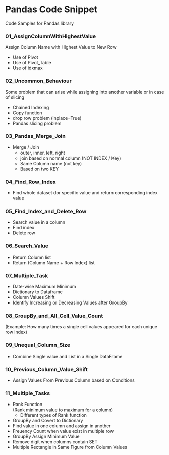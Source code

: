# Pandas Code Snippet
Code Samples for Pandas library

### 01_AssignColumnWithHighestValue

Assign Column Name with Highest Value to New Row

- Use of Pivot
- Use of Pivot_Table
- Use of idxmax

### 02_Uncommon_Behaviour

Some problem that can arise while assigning into another variable or in case of slicing

*   Chained Indexing
*   Copy function
*   drop row problem (inplace=True)
*   Pandas slicing problem

### 03_Pandas_Merge_Join
*   Merge / Join
    - outer, inner, left, right
    - join based on normal column (NOT INDEX / Key)
    - Same Column name (not key)
    - Based on two KEY
    
### 04_Find_Row_Index
*   Find whole dataset dor specific value and return corresponding index value

### 05_Find_Index_and_Delete_Row
*   Search value in a column
*   Find index
*   Delete row

### 06_Search_Value
*   Return Column list
*   Return (Column Name + Row Index) list

### 07_Multiple_Task
* Date-wise Maximum Minimum
* Dictionary to Dataframe
* Column Values Shift
* Identify Increasing or Decreasing Values after GroupBy

### 08_GroupBy_and_All_Cell_Value_Count

(Example: How many times a single cell values appeared for each unique row index)

### 09_Unequal_Column_Size
* Combine Single value and List in a Single DataFrame

### 10_Previous_Column_Value_Shift
* Assign Values From Previous Column based on Conditions

### 11_Multiple_Tasks
* Rank Function </br>
  (Rank minimum value to maximum for a column)
  - Different types of Rank function
* GroupBy and Covert to Dictionary
* Find value in one column and assign in another
* Freuency Count when value exist in multiple row
* GroupBy Assign Minimum Value
* Remove digit when columns contain SET
* Multiple Rectangle in Same Figure from Column Values  
